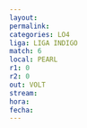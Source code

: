 ```yaml
---
layout: 
permalink: 
categories: LO4
liga: LIGA INDIGO
match: 6
local: PEARL
r1: 0
r2: 0
out: VOLT
stream: 
hora: 
fecha:
---
```

